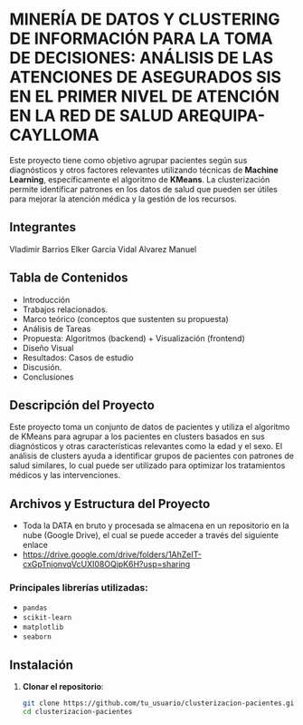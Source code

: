 # MINERÍA DE DATOS Y CLUSTERING DE INFORMACIÓN PARA LA TOMA DE DECISIONES: ANÁLISIS DE LAS ATENCIONES DE ASEGURADOS SIS EN EL PRIMER NIVEL DE ATENCIÓN EN LA RED DE SALUD AREQUIPA-CAYLLOMA

Este proyecto tiene como objetivo agrupar pacientes según sus diagnósticos y otros factores relevantes utilizando técnicas de **Machine Learning**, específicamente el algoritmo de **KMeans**. La clusterización permite identificar patrones en los datos de salud que pueden ser útiles para mejorar la atención médica y la gestión de los recursos.

## Integrantes

Vladimir Barrios
Elker Garcia
Vidal Alvarez Manuel

## Tabla de Contenidos

- Introducción
- Trabajos relacionados.
- Marco teórico (conceptos que sustenten su propuesta)
- Análisis de Tareas
- Propuesta: Algoritmos (backend) + Visualización (frontend)
- Diseño Visual
- Resultados: Casos de estudio
- Discusión.
- Conclusiones

## Descripción del Proyecto

Este proyecto toma un conjunto de datos de pacientes y utiliza el algoritmo de KMeans para agrupar a los pacientes en clusters basados en sus diagnósticos y otras características relevantes como la edad y el sexo. El análisis de clusters ayuda a identificar grupos de pacientes con patrones de salud similares, lo cual puede ser utilizado para optimizar los tratamientos médicos y las intervenciones.

## Archivos y Estructura del Proyecto

- Toda la DATA en bruto y procesada se almacena en un repositorio en la nube (Google Drive), el cual se puede acceder a través del siguiente enlace
- https://drive.google.com/drive/folders/1AhZeIT-cxGpTnjonvqVcUXI08OQjpK6H?usp=sharing

### Principales librerías utilizadas:

- `pandas`
- `scikit-learn`
- `matplotlib`
- `seaborn`

## Instalación

1. **Clonar el repositorio**:
   ```bash
   git clone https://github.com/tu_usuario/clusterizacion-pacientes.git
   cd clusterizacion-pacientes
